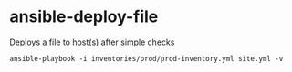 # ansible-deploy-file
Deploys a file to host(s) after simple checks

```
ansible-playbook -i inventories/prod/prod-inventory.yml site.yml -v
```

